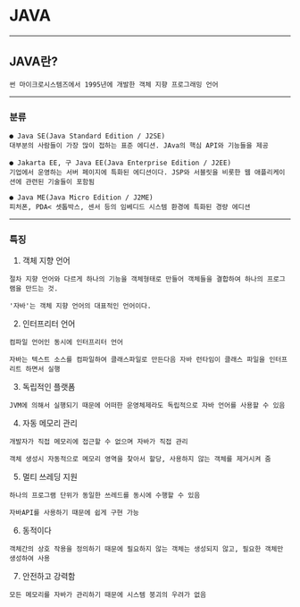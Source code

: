 # JAVA
---
## JAVA란?
```
썬 마이크로시스템즈에서 1995년에 개발한 객체 지향 프로그래밍 언어
```
---
### 분류
```
● Java SE(Java Standard Edition / J2SE)
대부분의 사람들이 가장 많이 접하는 표준 에디션. JAva의 핵심 API와 기능들을 제공

● Jakarta EE, 구 Java EE(Java Enterprise Edition / J2EE)
기업에서 운영하는 서버 페이지에 특화된 에디션이다. JSP와 서블릿을 비롯한 웹 애플리케이션에 관련된 기술들이 포함됨

● Java ME(Java Micro Edition / J2ME)
피처폰, PDA< 셋톱박스, 센서 등의 임베디드 시스템 환경에 특화된 경량 에디션
```
---
### 특징
1. 객체 지향 언어
```
절차 지향 언어와 다르게 하나의 기능을 객체형태로 만들어 객체들을 결합하여 하나의 프로그램을 만드는 것.

'자바'는 객체 지향 언어의 대표적인 언어이다.
```

2. 인터프리터 언어
```
컴파일 언어인 동시에 인터프리터 언어

자바는 텍스트 소스를 컴파일하여 클래스파일로 만든다음 자바 런타임이 클래스 파일을 인터프리트 하면서 실행
```

3. 독립적인 플랫폼
```
JVM에 의해서 실행되기 때문에 어떠한 운영체제라도 독립적으로 자바 언어를 사용할 수 있음
```
4. 자동 메모리 관리
```
개발자가 직접 메모리에 접근할 수 없으며 자바가 직접 관리

객체 생성시 자동적으로 메모리 영역을 찾아서 할당, 사용하지 않는 객체를 제거시켜 줌
```
5. 멀티 쓰레딩 지원
```
하나의 프로그램 단위가 동일한 쓰레드를 동시에 수행할 수 있음

자바API를 사용하기 때문에 쉽게 구현 가능
```

6. 동적이다
```
객체간의 상호 작용을 정의하기 때문에 필요하지 않는 객체는 생성되지 않고, 필요한 객체만 생성하여 사용
```
7. 안전하고 강력함
```
모든 메모리를 자바가 관리하기 때문에 시스템 붕괴의 우려가 없음
```